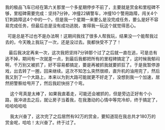 <div id="sina_keyword_ad_area2" class="articalContent  ">
			<p>
我的极品飞车已经在第六关那里一个多星期停步不前了，主要就是赏金和里程碑不够，里程碑需要完成：坚持7分钟，冲撞22辆警车，冲撞10个警用路障，闯关4个钉刺路障这4个中的一个。但是我一个星期一来要么是没完成任务，要么是好不容易完成任务，但最后总是没有成功逃脱，害得我一玩这个就觉得恶心。</P>
<p>&nbsp;<wbr>&nbsp;<wbr>
可是总是不过也不是办法啊！这期间我找了很多人帮我玩，结果没一个能帮我过去的，今天晚上我玩了一次，还是没过去。我都快受不了了！</P>
<p>&nbsp;<wbr>&nbsp;<wbr>&nbsp;<wbr>
最后我决定再来一次，这次我把坚持7分钟那个过了之后就一直在逃，可是总有逃不掉，期间有一次就差一点，到最后我都把所有的里程碑搞定了，这时候我郁闷啊，千万别又被抓了，好不容易都搞定，要是再被抓我就要抓狂了。于是我暂停游戏，出去转了一圈，回来继续。这次不知怎么突然很顺，直升机的油用完了，然后我又到了一个大路上，本来以为到大路可能就更不好走了，没想到我一个加速，居然把警察给甩开了，然后我赶快拐了个弯。</P>
<p>
&nbsp;<wbr>&nbsp;<wbr>&nbsp;<wbr>&nbsp;<wbr>
这个弯真是太棒了，如果我直着走，可能还会被抓的，但是旁边正好有个小路，我冲进去之后，就让房子当着我，在我激动的心情中等完冷却，终于搞定了，哈哈哈哈哈</P>
<p>
&nbsp;<wbr>&nbsp;<wbr>&nbsp;<wbr>&nbsp;<wbr>
我太兴奋了，这次完了之后居然有92万的赏金，要知道现在我总共才180万的赏金呢，哈哈！太兴奋了。终于过了。</P>							
		</div>